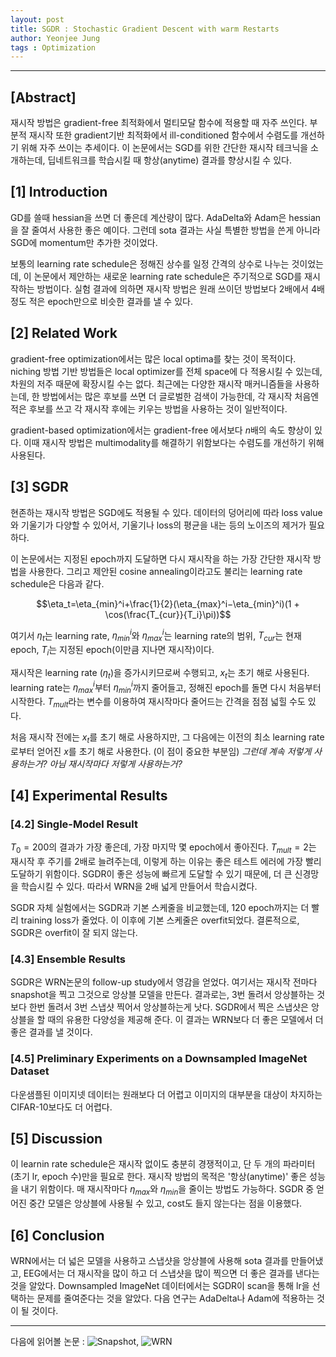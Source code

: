 ```yaml
---
layout: post
title: SGDR : Stochastic Gradient Descent with warm Restarts
author: Yeonjee Jung
tags : Optimization
---
```

---

## [Abstract]
재시작 방법은 gradient-free 최적화에서 멀티모달 함수에 적용할 때 자주 쓰인다. 부분적 재시작 또한 gradient기반 최적화에서 ill-conditioned 함수에서 수렴도를 개선하기 위해 자주 쓰이는 추세이다. 이 논문에서는 SGD를 위한 간단한 재시작 테크닉을 소개하는데, 딥네트워크를 학습시킬 때 항상(anytime) 결과를 향상시킬 수 있다.

## [1] Introduction
GD를 쓸때 hessian을 쓰면 더 좋은데 계산량이 많다. AdaDelta와 Adam은 hessian을 잘 줄여서 사용한 좋은 예이다. 그런데 sota 결과는 사실 특별한 방법을 쓴게 아니라 SGD에 momentum만 추가한 것이었다.

보통의 learning rate schedule은 정해진 상수를 일정 간격의 상수로 나누는 것이었는데, 이 논문에서 제안하는 새로운 learning rate schedule은 주기적으로 SGD를 재시작하는 방법이다. 실험 결과에 의하면 재시작 방법은 원래 쓰이던 방법보다 2배에서 4배정도 적은 epoch만으로 비슷한 결과를 낼 수 있다.

## [2] Related Work
gradient-free optimization에서는 많은 local optima를 찾는 것이 목적이다. niching 방법 기반 방법들은 local optimizer를 전체 space에 다 적용시킬 수 있는데, 차원의 저주 때문에 확장시킬 수는 없다. 최근에는 다양한 재시작 매커니즘들을 사용하는데, 한 방법에서는 많은 후보를 쓰면 더 글로벌한 검색이 가능한데, 각 재시작 처음엔 적은 후보를 쓰고 각 재시작 후에는 키우는 방법을 사용하는 것이 일반적이다.

gradient-based optimization에서는 gradient-free 에서보다 $n$배의 속도 향상이 있다. 이때 재시작 방법은 multimodality를 해결하기 위함보다는 수렴도를 개선하기 위해 사용된다.

## [3] SGDR
현존하는 재시작 방법은 SGD에도 적용될 수 있다. 데이터의 덩어리에 따라 loss value와 기울기가 다양할 수 있어서, 기울기나 loss의 평균을 내는 등의 노이즈의 제거가 필요하다.

이 논문에서는 지정된 epoch까지 도달하면 다시 재시작을 하는 가장 간단한 재시작 방법을 사용한다. 그리고 제안된 cosine annealing이라고도 불리는 learning rate schedule은 다음과 같다.

$$\eta_t=\eta_{min}^i+\frac{1}{2}(\eta_{max}^i−\eta_{min}^i)(1 + \cos(\frac{T_{cur}}{T_i}\pi))$$

여기서 $\eta_t$는 learning rate, $\eta_{min}^i$와 $\eta_{max}^i$는 learning rate의 범위, $T_{cur}$는 현재 epoch, $T_i$는 지정된 epoch(이만큼 지나면 재시작)이다.

재시작은 learning rate ($\eta_t$)을 증가시키므로써 수행되고, $x_t$는 초기 해로 사용된다. learning rate는 $\eta_{max}^i$부터 $\eta_{min}^i$까지 줄어들고, 정해진 epoch를 돌면 다시 처음부터 시작한다. $T_{mult}$라는 변수를 이용하여 재시작마다 줄어드는 간격을 점점 넓힐 수도 있다.

처음 재시작 전에는 $x_t$를 초기 해로 사용하지만, 그 다음에는 이전의 최소 learning rate로부터 얻어진 $x$를 초기 해로 사용한다. (이 점이 중요한 부분임)
_그런데 계속 저렇게 사용하는거? 아님 재시작마다 저렇게 사용하는거?_

## [4] Experimental Results
### [4.2] Single-Model Result
$T_0=200$의 결과가 가장 좋은데, 가장 마지막 몇 epoch에서 좋아진다. $T_{mult}=2$는 재시작 후 주기를 2배로 늘려주는데, 이렇게 하는 이유는 좋은 테스트 에러에 가장 빨리 도달하기 위함이다. SGDR이 좋은 성능에 빠르게 도달할 수 있기 때문에, 더 큰 신경망을 학습시킬 수 있다. 따라서 WRN을 2배 넓게 만들어서 학습시켰다.

SGDR 자체 실험에서는 SGDR과 기본 스케줄을 비교했는데, 120 epoch까지는 더 빨리 training loss가 줄었다. 이 이후에 기본 스케줄은 overfit되었다. 결론적으로, SGDR은 overfit이 잘 되지 않는다.

### [4.3] Ensemble Results
SGDR은 WRN논문의 follow-up study에서 영감을 얻었다.  여기서는 재시작 전마다 snapshot을 찍고 그것으로 앙상블 모델을 만든다. 결과로는, 3번 돌려서 앙상블하는 것보다 한번 돌려서 3번 스냅샷 찍어서 앙상블하는게 낫다. SGDR에서 찍은 스냅샷은 앙상블을 할 때의 유용한 다양성을 제공해 준다. 이 결과는 WRN보다 더 좋은 모델에서 더 좋은 결과를 낼 것이다.

### [4.5] Preliminary Experiments on a Downsampled ImageNet Dataset
다운샘플된 이미지넷 데이터는 원래보다 더 어렵고 이미지의 대부분을 대상이 차지하는 CIFAR-10보다도 더 어렵다.

## [5] Discussion
이 learnin rate schedule은 재시작 없이도 충분히 경쟁적이고, 단 두 개의 파라미터(초기 lr, epoch 수)만을 필요로 한다. 재시작 방법의 목적은 '항상(anytime)' 좋은 성능을 내기 위함이다. 매 재시작마다 $\eta_{max}$와 $\eta_{min}$을 줄이는 방법도 가능하다. SGDR 중 얻어진 중간 모델은 앙상블에 사용될 수 있고, cost도 들지 않는다는 점을 이용했다.

## [6] Conclusion
WRN에서는 더 넓은 모델을 사용하고 스냅샷을 앙상블에 사용해 sota 결과를 만들어냈고, EEG에서는 더 재시작을 많이 하고 더 스냅샷을 많이 찍으면 더 좋은 결과를 낸다는 것을 알았다. Downsampled ImageNet 데이터에서는 SGDR이 scan을 통해 lr을 선택하는 문제를 줄여준다는 것을 알았다. 다음 연구는 AdaDelta나 Adam에 적용하는 것이 될 것이다.

---

다음에 읽어볼 논문 : ![Snapshot](https://arxiv.org/abs/1704.00109), ![WRN](https://arxiv.org/abs/1605.07146)
